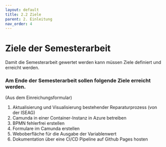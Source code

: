 ```yaml
---
layout: default
title: 2.2 Ziele
parent: 2. Einleitung
nav_order: 4
---
```


# Ziele der Semesterarbeit

Damit die Semesterarbeit gewertet werden kann müssen Ziele definiert und erreicht werden.

### Am Ende der Semesterarbeit sollen folgende Ziele erreicht werden.

(Aus dem Einreichungsformular)

1. Aktualisierung und Visualisierung bestehender Reparaturprozess (von der ISEAG)  
1. Camunda in einer Container-Instanz in Azure betreiben  
2. BPMN fehlerfrei erstellen  
3. Formulare im Camunda erstellen  
4. Weboberfläche für die Ausgabe der Variablenwert  
5. Dokumentation über eine CI/CD Pipeline auf Github Pages hosten

